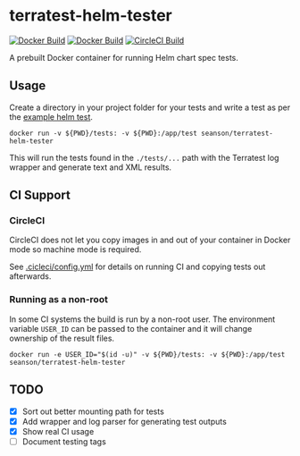 # terratest-helm-tester

[![Docker Build](https://img.shields.io/docker/cloud/automated/seanson/terratest-helm-tester?style=for-the-badge)](https://hub.docker.com/r/seanson/terratest-helm-tester)
[![Docker Build](https://img.shields.io/docker/cloud/build/seanson/terratest-helm-tester?style=for-the-badge)](https://hub.docker.com/r/seanson/terratest-helm-tester)
[![CircleCI Build](https://img.shields.io/circleci/build/github/seanson/terratest-helm-tester/master?style=for-the-badge)](https://circleci.com/gh/seanson/terratest-helm-tester)

A prebuilt Docker container for running Helm chart spec tests.

## Usage

Create a directory in your project folder for your tests and write a test as per the [example helm test](./test/helm_test.go).

`docker run -v ${PWD}/tests: -v ${PWD}:/app/test seanson/terratest-helm-tester`

This will run the tests found in the `./tests/...` path with the Terratest log wrapper and generate text and XML results.

## CI Support

### CircleCI

CircleCI does not let you copy images in and out of your container in Docker mode so machine mode is required.

See [.cicleci/config.yml](.circleci/config.yml) for details on running CI and copying tests out afterwards.

### Running as a non-root

In some CI systems the build is run by a non-root user. The environment variable `USER_ID` can be passed to the container and it will change ownership of the result files.

`docker run -e USER_ID="$(id -u)" -v ${PWD}/tests: -v ${PWD}:/app/test seanson/terratest-helm-tester`


## TODO

- [x] Sort out better mounting path for tests
- [x] Add wrapper and log parser for generating test outputs
- [x] Show real CI usage
- [ ] Document testing tags
